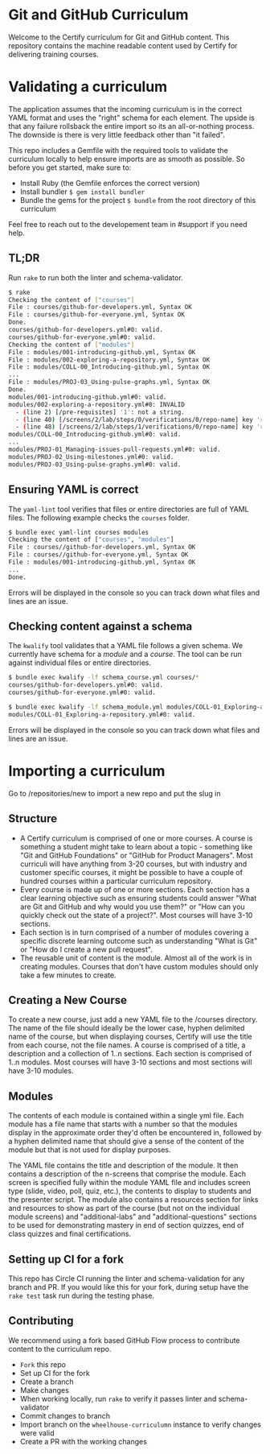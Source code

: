 # Git and GitHub Curriculum

Welcome to the Certify curriculum for Git and GitHub content. This repository contains the machine readable content used by Certify for delivering training courses.

# Validating a curriculum

The application assumes that the incoming curriculum is in the correct YAML format and uses the "right" schema for each element. The upside is that any failure rollsback the entire import so its an all-or-nothing process. The downside is there is very little feedback other than "it failed".

This repo includes a Gemfile with the required tools to validate the curriculum locally to help ensure imports are as smooth as possible. So before you get started, make sure to:

* Install Ruby (the Gemfile enforces the correct version)
* Install bundler `$ gem install bundler`
* Bundle the gems for the project `$ bundle` from the root directory of this curriculum

Feel free to reach out to the developement team in #support if you need help.

## TL;DR

Run `rake` to run both the linter and schema-validator. 

```bash
$ rake
Checking the content of ["courses"]
File : courses/github-for-developers.yml, Syntax OK
File : courses/github-for-everyone.yml, Syntax OK
Done.
courses/github-for-developers.yml#0: valid.
courses/github-for-everyone.yml#0: valid.
Checking the content of ["modules"]
File : modules/001-introducing-github.yml, Syntax OK
File : modules/002-exploring-a-repository.yml, Syntax OK
File : modules/COLL-00_Introducing-github.yml, Syntax OK
...
File : modules/PROJ-03_Using-pulse-graphs.yml, Syntax OK
Done.
modules/001-introducing-github.yml#0: valid.
modules/002-exploring-a-repository.yml#0: INVALID
  - (line 2) [/pre-requisites] '1': not a string.
  - (line 40) [/screens/2/lab/steps/0/verifications/0/repo-name] key 'repo-name:' is undefined.
  - (line 48) [/screens/2/lab/steps/1/verifications/0/repo-name] key 'repo-name:' is undefined.
modules/COLL-00_Introducing-github.yml#0: valid.
...
modules/PROJ-01_Managing-issues-pull-requests.yml#0: valid.
modules/PROJ-02_Using-milestones.yml#0: valid.
modules/PROJ-03_Using-pulse-graphs.yml#0: valid.
```
## Ensuring YAML is correct

The `yaml-lint` tool verifies that files or entire directories are full of YAML files. The following example checks the `courses` folder.

```bash
$ bundle exec yaml-lint courses modules
Checking the content of ["courses", "modules"]
File : courses//github-for-developers.yml, Syntax OK
File : courses//github-for-everyone.yml, Syntax OK
File : modules/001-introducing-github.yml, Syntax OK
...
Done.
```

Errors will be displayed in the console so you can track down what files and lines are an issue.

## Checking content against a schema

The `kwalify` tool validates that a YAML file follows a given schema. We currently have schema for a *module* and a *course*. The tool can be run against individual files or entire directories.

```bash
$ bundle exec kwalify -lf schema_course.yml courses/*
courses/github-for-developers.yml#0: valid.
courses/github-for-everyone.yml#0: valid.

$ bundle exec kwalify -lf schema_module.yml modules/COLL-01_Exploring-a-repository.yml
modules/COLL-01_Exploring-a-repository.yml#0: valid.
```

Errors will be displayed in the console so you can track down what files and lines are an issue.

# Importing a curriculum

Go to /repositories/new to import a new repo and put the slug in

## Structure

* A Certify curriculum is comprised of one or more courses. A course is something a student might take to learn about a topic - something like "Git and GitHub Foundations" or "GitHub for Product Managers". Most curriculi will have anything from 3-20 courses, but with industry and customer specific courses, it might be possible to have a couple of hundred courses within a particular curriculum repository.
* Every course is made up of one or more sections. Each section has a clear learning objective such as ensuring students could answer "What are Git and GitHub and why would you use them?" or "How can you quickly check out the state of a project?". Most courses will have 3-10 sections.
* Each section is in turn comprised of a number of modules covering a specific discrete learning outcome such as understanding "What is Git" or "How do I create a new pull request".
* The reusable unit of content is the module. Almost all of the work is in creating modules. Courses that don't have custom modules should only take a few minutes to create.

## Creating a New Course

To create a new course, just add a new YAML file to the /courses directory. The name of the file should ideally be the lower case, hyphen delimited name of the course, but when displaying courses, Certify will use the title from each course, not the file names. A course is comprised of a title, a description and a collection of 1..n sections. Each section is comprised of 1..n modules. Most courses will have 3-10 sections and most sections will have 3-10 modules.

## Modules

The contents of each module is contained within a single yml file. Each module has a file name that starts with a number so that the modules display in the approximate order they'd often be encountered in, followed by a hyphen delimited name that should give a sense of the content of the module but that is not used for display purposes.

The YAML file contains the title and description of the module. It then contains a description of the n-screens that comprise the module. Each screen is specified fully within the module YAML file and includes screen type (slide, video, poll, quiz, etc.), the contents to display to students and the presenter script. The module also contains a resources section for links and resources to show as part of the course (but not on the individual module screens) and "additional-labs" and "additional-questions" sections to be used for demonstrating mastery in end of section quizzes, end of class quizzes and final certifications.

## Setting up CI for a fork

This repo has Circle CI running the linter and schema-validation for any branch and PR. If you would like this for your fork, during setup have the `rake test` task run during the testing phase.

## Contributing

We recommend using a fork based GitHub Flow process to contribute content to the curriculum repo.

- `Fork` this repo
- Set up CI for the fork
- Create a branch
- Make changes
- When working locally, run `rake` to verify it passes linter and schema-validator
- Commit changes to branch
- Import branch on the `wheelhouse-curriculumn` instance to verify changes were valid
- Create a PR with the working changes
